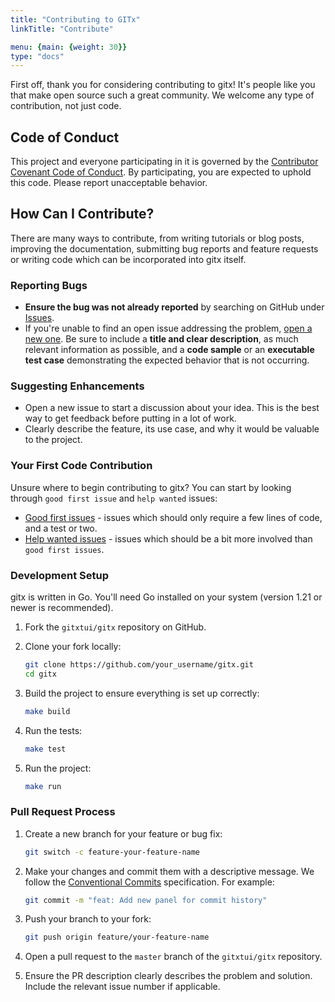 ```yaml
---
title: "Contributing to GITx"
linkTitle: "Contribute"

menu: {main: {weight: 30}}
type: "docs"
---
```


First off, thank you for considering contributing to gitx! It's people like you that make open source such a great community. We welcome any type of contribution, not just code.

## Code of Conduct

This project and everyone participating in it is governed by the [Contributor Covenant Code of Conduct](https://www.contributor-covenant.org/version/2/1/code_of_conduct/). By participating, you are expected to uphold this code. Please report unacceptable behavior.

## How Can I Contribute?

There are many ways to contribute, from writing tutorials or blog posts, improving the documentation, submitting bug reports and feature requests or writing code which can be incorporated into gitx itself.

### Reporting Bugs

- **Ensure the bug was not already reported** by searching on GitHub under [Issues](https://github.com/gitxtui/gitx/issues).
- If you're unable to find an open issue addressing the problem, [open a new one](https://github.com/gitxtui/gitx/issues/new). Be sure to include a **title and clear description**, as much relevant information as possible, and a **code sample** or an **executable test case** demonstrating the expected behavior that is not occurring.

### Suggesting Enhancements

- Open a new issue to start a discussion about your idea. This is the best way to get feedback before putting in a lot of work.
- Clearly describe the feature, its use case, and why it would be valuable to the project.

### Your First Code Contribution

Unsure where to begin contributing to gitx? You can start by looking through `good first issue` and `help wanted` issues:

- [Good first issues](https://github.com/gitxtui/gitx/labels/good%20first%20issue) - issues which should only require a few lines of code, and a test or two.
- [Help wanted issues](https://github.com/gitxtui/gitx/labels/help%20wanted) - issues which should be a bit more involved than `good first issues`.

### Development Setup

gitx is written in Go. You'll need Go installed on your system (version 1.21 or newer is recommended).

1. Fork the `gitxtui/gitx` repository on GitHub.
2. Clone your fork locally:

    ```sh
    git clone https://github.com/your_username/gitx.git
    cd gitx
    ```

3. Build the project to ensure everything is set up correctly:

    ```sh
    make build
    ```

4. Run the tests:

    ```sh
    make test
    ```

5. Run the project:

    ```sh
    make run
    ```

### Pull Request Process

1. Create a new branch for your feature or bug fix:

    ```sh
    git switch -c feature-your-feature-name
    ```

2. Make your changes and commit them with a descriptive message. We follow the [Conventional Commits](https://www.conventionalcommits.org/en/v1.0.0/) specification. For example:

    ```sh
    git commit -m "feat: Add new panel for commit history"
    ```

3. Push your branch to your fork:

    ```sh
    git push origin feature/your-feature-name
    ```

4. Open a pull request to the `master` branch of the `gitxtui/gitx` repository.
5. Ensure the PR description clearly describes the problem and solution. Include the relevant issue number if applicable.
